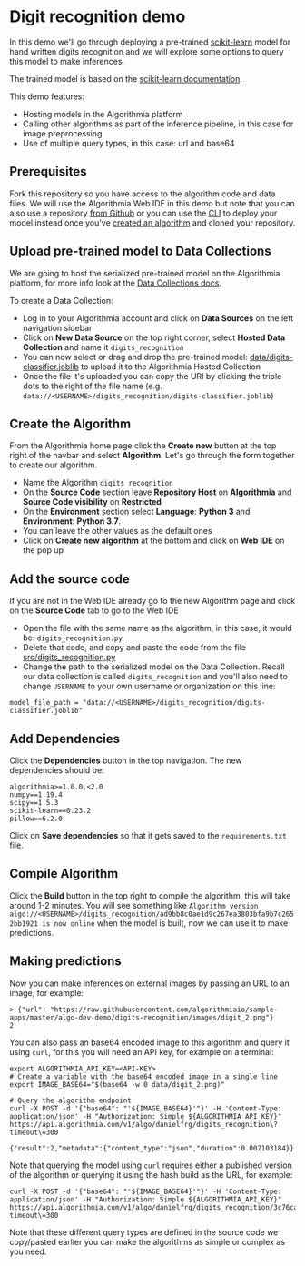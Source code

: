 # Digit recognition demo

In this demo we'll go through deploying a pre-trained [scikit-learn](https://scikit-learn.org/) model for hand written digits recognition and we will explore some options to query this model to make inferences.

The trained model is based on the [scikit-learn documentation](https://scikit-learn.org/stable/auto_examples/classification/plot_digits_classification.html).

This demo features:

- Hosting models in the Algorithmia platform
- Calling other algorithms as part of the inference pipeline, in this case for image preprocessing
- Use of multiple query types, in this case: url and base64

## Prerequisites

Fork this repository so you have access to the algorithm code and data files. We will use the Algorithmia Web IDE in this demo but note that you can also use a repository [from Github](https://algorithmia.com/developers/algorithm-development/source-code-management) or you can use the [CLI](https://algorithmia.com/developers/clients/cli/) to deploy your model instead once you've [created an algorithm](https://algorithmia.com/developers/algorithm-development/languages/python/#create-an-algorithm) and cloned your repository.

## Upload pre-trained model to Data Collections

We are going to host the serialized pre-trained model on the Algorithmia platform, for more info look at the [Data Collections docs](https://algorithmia.com/developers/data/hosted).

To create a Data Collection:

- Log in to your Algorithmia account and click on **Data Sources** on the left navigation sidebar
- Click on **New Data Source** on the top right corner, select **Hosted Data Collection** and name it `digits_recognition`
- You can now select or drag and drop the pre-trained model: [data/digits-classifier.joblib](https://github.com/algorithmiaio/sample-apps/raw/master/algo-dev-demo/digits-recognition/data/digits-classifier.joblib) to upload it to the Algorithmia Hosted Collection
- Once the file it's uploaded you can copy the URI by clicking the triple dots to the right of the file name (e.g. `data://<USERNAME>/digits_recognition/digits-classifier.joblib`)

## Create the Algorithm

From the Algorithmia home page click the **Create new** button at the top right of the navbar and select **Algorithm**.
Let's go through the form together to create our algorithm.

- Name the Algorithm `digits_recognition`
- On the **Source Code** section leave **Repository Host** on **Algorithmia** and **Source Code visibility** on **Restricted**
- On the **Environment** section select **Language**: **Python 3** and **Environment**: **Python 3.7**.
- You can leave the other values as the default ones
- Click on **Create new algorithm** at the bottom and click on **Web IDE** on the pop up

## Add the source code

If you are not in the Web IDE already go to the new Algorithm page and click on the **Source Code** tab to go to the Web IDE

- Open the file with the same name as the algorithm, in this case, it would be: `digits_recognition.py`
- Delete that code, and copy and paste the code from the file [src/digits_recognition.py](https://github.com/algorithmiaio/sample-apps/blob/master/algo-dev-demo/digits-recognition/src/digits_recognition.py)
- Change the path to the serialized model on the Data Collection. Recall our data collection is called `digits_recognition` and you'll also need
to change `USERNAME` to your own username or organization on this line:

```
model_file_path = "data://<USERNAME>/digits_recognition/digits-classifier.joblib"
```

## Add Dependencies

Click the **Dependencies** button in the top navigation.
The new dependencies should be:

```
algorithmia>=1.0.0,<2.0
numpy==1.19.4
scipy==1.5.3
scikit-learn==0.23.2
pillow==6.2.0
```

Click on **Save dependencies** so that it gets saved to the `requirements.txt` file.

## Compile Algorithm

Click the **Build** button in the top right to compile the algorithm, this will take around 1-2 minutes.
You will see something like `Algorithm version algo://<USERNAME>/digits_recognition/ad9bb8c0ae1d9c267ea3803bfa9b7c2652bb1921 is now online` when the model is built, now we can use it to make predictions.

## Making predictions

Now you can make inferences on external images by passing an URL to an image, for example:

```
> {"url": "https://raw.githubusercontent.com/algorithmiaio/sample-apps/master/algo-dev-demo/digits-recognition/images/digit_2.png"}
2
```

You can also pass an base64 encoded image to this algorithm and query it using `curl`, for this you will need an API key, for example on a terminal:


```
export ALGORITHMIA_API_KEY=<API-KEY>
# Create a variable with the base64 encoded image in a single line
export IMAGE_BASE64="$(base64 -w 0 data/digit_2.png)"

# Query the algorithm endpoint
curl -X POST -d '{"base64": "'${IMAGE_BASE64}'"}' -H 'Content-Type: application/json' -H "Authorization: Simple ${ALGORITHMIA_API_KEY}" https://api.algorithmia.com/v1/algo/danielfrg/digits_recognition\?timeout\=300
```

```
{"result":2,"metadata":{"content_type":"json","duration":0.002103184}}
```

Note that querying the model using `curl` requires either a published version of the algorithm or querying it using the hash build as the URL, for example:

```
curl -X POST -d '{"base64": "'${IMAGE_BASE64}'"}' -H 'Content-Type: application/json' -H "Authorization: Simple ${ALGORITHMIA_API_KEY}" https://api.algorithmia.com/v1/algo/danielfrg/digits_recognition/3c76ca7b227c0d636f2ab6ed645956cd3e56b310\?timeout\=300
```

Note that these different query types are defined in the source code we copy/pasted earlier
you can make the algorithms as simple or complex as you need.
